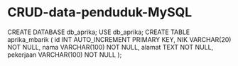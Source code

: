 # CRUD-data-penduduk-MySQL
CREATE DATABASE db_aprika;  USE db_aprika;  CREATE TABLE aprika_mbarik (     id INT AUTO_INCREMENT PRIMARY KEY,     NIK VARCHAR(20) NOT NULL,     nama VARCHAR(100) NOT NULL,     alamat TEXT NOT NULL,     pekerjaan VARCHAR(100) NOT NULL );

